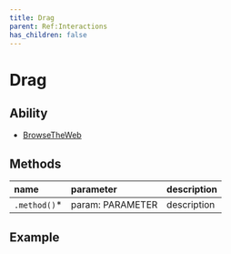 ```yaml
---
title: Drag
parent: Ref:Interactions
has_children: false
---
```


# Drag

## Ability

- [BrowseTheWeb](../../abilities/BROWSE_THE_WEB.md)

## Methods

| name         | parameter        | description |
| :---         | :---             | :---        |
| `.method()`* | param: PARAMETER | description |

## Example